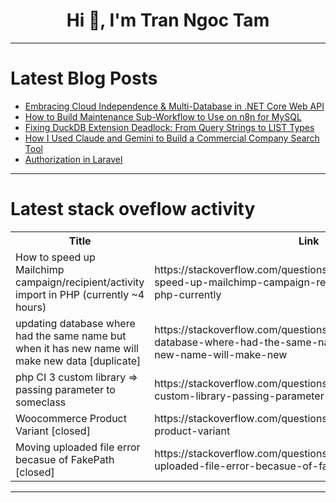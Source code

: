 <h1 align="center">Hi 👋, I'm Tran Ngoc Tam</h1>

---

# Latest Blog Posts 
<!-- BLOG-POST-LIST:START -->
- [Embracing Cloud Independence &amp; Multi-Database in .NET Core Web API](https://dev.to/cheyzan_18dc21bbc946902fd/embracing-cloud-independence-multi-database-in-net-core-web-api-4ki4)
- [How to Build Maintenance Sub-Workflow to Use on n8n for MySQL](https://dev.to/fedtti/how-to-build-maintenance-sub-workflow-to-use-on-n8n-for-mysql-28ag)
- [Fixing DuckDB Extension Deadlock: From Query Strings to LIST Types](https://dev.to/nk_maker/fixing-duckdb-extension-deadlock-from-query-strings-to-list-types-10c2)
- [How I Used Claude and Gemini to Build a Commercial Company Search Tool](https://dev.to/alingse/how-i-used-claude-and-gemini-to-build-a-commercial-company-search-tool-3of3)
- [Authorization in Laravel](https://dev.to/ashrakt_amin/authorization-in-laravel-4j94)
<!-- BLOG-POST-LIST:END -->

---

# Latest stack oveflow activity
<table>
  <tr><th>Title</th><th>Link</th></tr>
  <!-- STACKOVERFLOW:START --><tr><td>How to speed up Mailchimp campaign/recipient/activity import in PHP &lpar;currently ~4 hours&rpar;</td><td>https://stackoverflow.com/questions/79754656/how-to-speed-up-mailchimp-campaign-recipient-activity-import-in-php-currently</td></tr><tr><td>updating database where had the same name but when it has new name will make new data [duplicate]</td><td>https://stackoverflow.com/questions/79754307/updating-database-where-had-the-same-name-but-when-it-has-new-name-will-make-new</td></tr><tr><td>php CI 3 custom library =&gt; passing parameter to someclass</td><td>https://stackoverflow.com/questions/79754298/php-ci-3-custom-library-passing-parameter-to-someclass</td></tr><tr><td>Woocommerce Product Variant [closed]</td><td>https://stackoverflow.com/questions/79754278/woocommerce-product-variant</td></tr><tr><td>Moving uploaded file error becasue of FakePath [closed]</td><td>https://stackoverflow.com/questions/79754238/moving-uploaded-file-error-becasue-of-fakepath</td></tr><!-- STACKOVERFLOW:END -->
</table>

---


